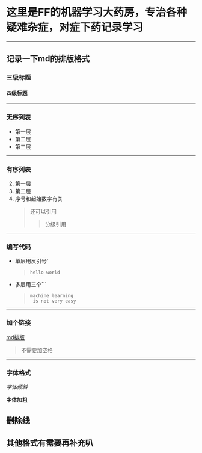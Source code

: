 # 这里是FF的机器学习大药房，专治各种疑难杂症，对症下药记录学习
---
## 记录一下md的排版格式
### 三级标题
#### 四级标题
---
### 无序列表
* 第一层
* 第二层
* 第三层
---
### 有序列表
2. 第一层
3. 第二层
4. 序号和起始数字有关
   > 还可以引用
   > > 分级引用
---
### 编写代码
* 单层用反引号`
  > ` hello world `
* 多层用三个```
  > ```
  > machine learning
  >  is not very easy
  > ```
---
### 加个链接
[md排版](https://blog.51cto.com/u_15785643/5705193)
> 不需要加空格
---
### 字体格式
*字体倾斜*

**字体加粗**

~~删除线~~
---
## 其他格式有需要再补充叭
